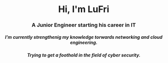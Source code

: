 <h1 align="center">Hi, I'm LuFri</h1>
<h3 align="center">A Junior Engineer starting his career in IT</h3>
<h5 align="center">I’m currently strengthenig my knowledge torwards networking and cloud engineering.</h5>
<h5 align="center">Trying to get a foothold in the field of cyber security.</h5>
